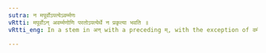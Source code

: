 ```yaml
---
sutra: न मपूर्वोऽपत्येऽवर्म्मणः
vRtti: मपूर्वोऽन् अवर्म्मणोणि परतोऽपत्येर्थे न प्रकृत्या भवति ॥
vRtti_eng: In a stem in अन् with a preceding म्, with the exception of वर्मन्, the ending अन् does not remain unchanged before the patronymic affix अण् ॥

---
```

